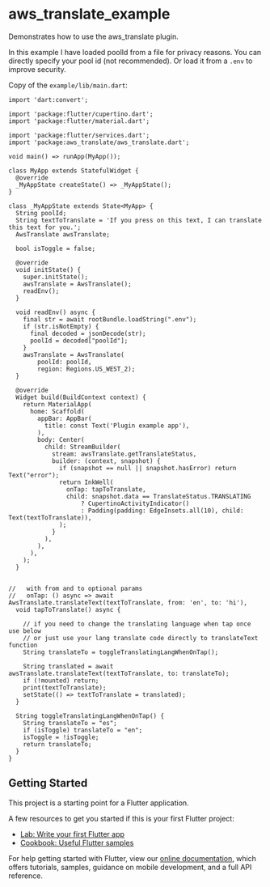 # aws_translate_example

Demonstrates how to use the aws_translate plugin.

In this example I have loaded poolId from a file for privacy reasons.
You can directly specify your pool id (not recommended). Or load it from a `.env`
to improve security.

Copy of the `example/lib/main.dart`:
```
import 'dart:convert';

import 'package:flutter/cupertino.dart';
import 'package:flutter/material.dart';

import 'package:flutter/services.dart';
import 'package:aws_translate/aws_translate.dart';

void main() => runApp(MyApp());

class MyApp extends StatefulWidget {
  @override
  _MyAppState createState() => _MyAppState();
}

class _MyAppState extends State<MyApp> {
  String poolId;
  String textToTranslate = 'If you press on this text, I can translate this text for you.';
  AwsTranslate awsTranslate;

  bool isToggle = false;

  @override
  void initState() {
    super.initState();
    awsTranslate = AwsTranslate();
    readEnv();
  }

  void readEnv() async {
    final str = await rootBundle.loadString(".env");
    if (str.isNotEmpty) {
      final decoded = jsonDecode(str);
      poolId = decoded["poolId"];
    }
    awsTranslate = AwsTranslate(
        poolId: poolId,
        region: Regions.US_WEST_2);
  }

  @override
  Widget build(BuildContext context) {
    return MaterialApp(
      home: Scaffold(
        appBar: AppBar(
          title: const Text('Plugin example app'),
        ),
        body: Center(
          child: StreamBuilder(
            stream: awsTranslate.getTranslateStatus,
            builder: (context, snapshot) {
              if (snapshot == null || snapshot.hasError) return Text("error");
              return InkWell(
                onTap: tapToTranslate,
                child: snapshot.data == TranslateStatus.TRANSLATING
                    ? CupertinoActivityIndicator()
                    : Padding(padding: EdgeInsets.all(10), child: Text(textToTranslate)),
              );
            }
          ),
        ),
      ),
    );
  }


//   with from and to optional params
//   onTap: () async => await AwsTranslate.translateText(textToTranslate, from: 'en', to: 'hi'),
  void tapToTranslate() async {

    // if you need to change the translating language when tap once use below
    // or just use your lang translate code directly to translateText function
    String translateTo = toggleTranslatingLangWhenOnTap();

    String translated = await awsTranslate.translateText(textToTranslate, to: translateTo);
    if (!mounted) return;
    print(textToTranslate);
    setState(() => textToTranslate = translated);
  }

  String toggleTranslatingLangWhenOnTap() {
    String translateTo = "es";
    if (isToggle) translateTo = "en";
    isToggle = !isToggle;
    return translateTo;
  }
}
```

## Getting Started

This project is a starting point for a Flutter application.

A few resources to get you started if this is your first Flutter project:

- [Lab: Write your first Flutter app](https://flutter.dev/docs/get-started/codelab)
- [Cookbook: Useful Flutter samples](https://flutter.dev/docs/cookbook)

For help getting started with Flutter, view our
[online documentation](https://flutter.dev/docs), which offers tutorials,
samples, guidance on mobile development, and a full API reference.
